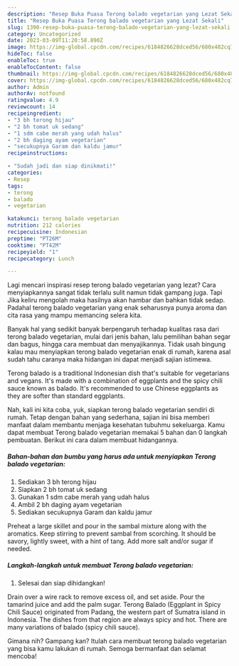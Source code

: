 ```yaml
---
description: "Resep Buka Puasa Terong balado vegetarian yang Lezat Sekali"
title: "Resep Buka Puasa Terong balado vegetarian yang Lezat Sekali"
slug: 1390-resep-buka-puasa-terong-balado-vegetarian-yang-lezat-sekali
category: Uncategorized
date: 2023-03-09T11:20:58.890Z
image: https://img-global.cpcdn.com/recipes/6184826628dced56/680x482cq70/terong-balado-vegetarian-foto-resep-utama.jpg
hideToc: false
enableToc: true
enableTocContent: false
thumbnail: https://img-global.cpcdn.com/recipes/6184826628dced56/680x482cq70/terong-balado-vegetarian-foto-resep-utama.jpg
cover: https://img-global.cpcdn.com/recipes/6184826628dced56/680x482cq70/terong-balado-vegetarian-foto-resep-utama.jpg
author: Admin
authorAv: notfound
ratingvalue: 4.9
reviewcount: 14
recipeingredient:
- "3 bh terong hijau"
- "2 bh tomat uk sedang"
- "1 sdm cabe merah yang udah halus"
- "2 bh daging ayam vegetarian"
- "secukupnya Garam dan kaldu jamur"
recipeinstructions:

- "Sudah jadi dan siap dinikmati!"
categories:
- Resep
tags:
- terong
- balado
- vegetarian

katakunci: terong balado vegetarian 
nutrition: 212 calories
recipecuisine: Indonesian
preptime: "PT26M"
cooktime: "PT42M"
recipeyield: "1"
recipecategory: Lunch

---
```



Lagi mencari inspirasi resep terong balado vegetarian yang lezat? Cara menyiapkannya sangat tidak terlalu sulit namun tidak gampang juga. Tapi Jika keliru mengolah maka hasilnya akan hambar dan bahkan tidak sedap. Padahal terong balado vegetarian yang enak seharusnya punya aroma dan cita rasa yang mampu memancing selera kita.


Banyak hal yang sedikit banyak berpengaruh terhadap kualitas rasa dari terong balado vegetarian, mulai dari jenis bahan, lalu pemilihan bahan segar dan bagus, hingga cara membuat dan menyajikannya. Tidak usah bingung kalau mau menyiapkan terong balado vegetarian enak di rumah, karena asal sudah tahu caranya maka hidangan ini dapat menjadi sajian istimewa.

Terong balado is a traditional Indonesian dish that&#39;s suitable for vegetarians and vegans. It&#39;s made with a combination of eggplants and the spicy chili sauce known as balado. It&#39;s recommended to use Chinese eggplants as they are softer than standard eggplants.


Nah, kali ini kita coba, yuk, siapkan terong balado vegetarian sendiri di rumah. Tetap dengan bahan yang sederhana, sajian ini bisa memberi manfaat dalam membantu menjaga kesehatan tubuhmu sekeluarga. Kamu dapat membuat Terong balado vegetarian memakai 5 bahan dan 0 langkah pembuatan. Berikut ini cara dalam membuat hidangannya.

<!--inarticleads1-->

##### Bahan-bahan dan bumbu yang harus ada untuk menyiapkan Terong balado vegetarian:

1. Sediakan 3 bh terong hijau
1. Siapkan 2 bh tomat uk sedang
1. Gunakan 1 sdm cabe merah yang udah halus
1. Ambil 2 bh daging ayam vegetarian
1. Sediakan secukupnya Garam dan kaldu jamur


Preheat a large skillet and pour in the sambal mixture along with the aromatics. Keep stirring to prevent sambal from scorching. It should be savory, lightly sweet, with a hint of tang. Add more salt and/or sugar if needed. 

<!--inarticleads2-->

##### Langkah-langkah untuk membuat Terong balado vegetarian:


1. Selesai dan siap dihidangkan!

Drain over a wire rack to remove excess oil, and set aside. Pour the tamarind juice and add the palm sugar. Terong Balado (Eggplant in Spicy Chili Sauce) originated from Padang, the western part of Sumatra island in Indonesia. The dishes from that region are always spicy and hot. There are many variations of balado (spicy chili sauce). 

Gimana nih? Gampang kan? Itulah cara membuat terong balado vegetarian yang bisa kamu lakukan di rumah. Semoga bermanfaat dan selamat mencoba!
